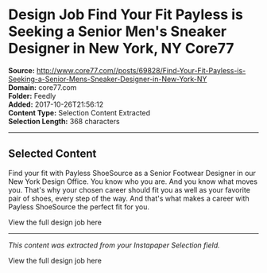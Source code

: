 # Design Job Find Your Fit Payless is Seeking a Senior Men's Sneaker Designer in New York, NY Core77

**Source:** http://www.core77.com//posts/69828/Find-Your-Fit-Payless-is-Seeking-a-Senior-Mens-Sneaker-Designer-in-New-York-NY  
**Domain:** core77.com  
**Folder:** Feedly  
**Added:** 2017-10-26T21:56:12  
**Content Type:** Selection Content Extracted  
**Selection Length:** 368 characters  


---

## Selected Content

Find your fit with Payless ShoeSource as a Senior Footwear Designer in our New York Design Office. You know who you are. And you know what moves you. That's why your chosen career should fit you as well as your favorite pair of shoes, every step of the way. And that's what makes a career with Payless ShoeSource the perfect fit for you.

View the full design job here

---

*This content was extracted from your Instapaper Selection field.*

View the full design job here
